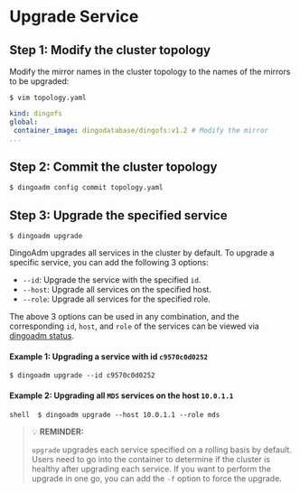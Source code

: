 Upgrade Service 
===

Step 1: Modify the cluster topology
---

Modify the mirror names in the cluster topology to the names of the mirrors to be upgraded:

```shell 
$ vim topology.yaml 
```

```yaml 
kind: dingofs 
global: 
 container_image: dingodatabase/dingofs:v1.2 # Modify the mirror 
...
```

Step 2: Commit the cluster topology
---

```shell 
$ dingoadm config commit topology.yaml 
```

Step 3: Upgrade the specified service
---

```shell 
$ dingoadm upgrade 
```

DingoAdm upgrades all services in the cluster by default. To upgrade a specific service, you can add the following 3 options:

* `--id`: Upgrade the service with the specified `id`.
* `--host`: Upgrade all services on the specified host.
* `--role`: Upgrade all services for the specified role.

The above 3 options can be used in any combination, and the corresponding `id`, `host`, and `role` of the services can be viewed via [dingoadm status](./maintain-dingo#viewing-cluster-status).

#### Example 1: Upgrading a service with id `c9570c0d0252`

``` shell
$ dingoadm upgrade --id c9570c0d0252 
```

#### Example 2: Upgrading all `MDS` services on the host `10.0.1.1` 
``shell 
$ dingoadm upgrade --host 10.0.1.1 --role mds 
``

> 💡 **REMINDER:** 
> 
> `upgrade` upgrades each service specified on a rolling basis by default. Users 
> need to go into the container to determine if the cluster is healthy after upgrading each service. If you want to perform the upgrade in one go, you can add the `-f` option to force the upgrade.